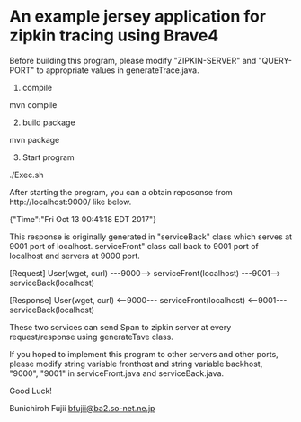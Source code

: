 # An example jersey application for zipkin tracing using Brave4

Before building this program, please modify "ZIPKIN-SERVER" and "QUERY-PORT" to appropriate values in generateTrace.java.

1) compile

mvn compile

2) build package

mvn package

3) Start program

./Exec.sh

After starting the program, you can a obtain reposonse from http://localhost:9000/ like below.

{"Time":"Fri Oct 13 00:41:18 EDT 2017"}

This response is originally generated in "serviceBack" class which serves at 9001 port of localhost.
serviceFront" class call back to 9001 port of localhost and servers at 9000 port.

[Request]
User(wget, curl) ---9000--> serviceFront(localhost) ---9001--> serviceBack(localhost)

[Response]
User(wget, curl) <--9000--- serviceFront(localhost) <--9001--- serviceBack(localhost)

These two services can send Span to zipkin server at every request/response using generateTave class.

If you hoped to implement this program to other servers and other ports, please modify string variable fronthost and string variable backhost, "9000", "9001" in serviceFront.java and serviceBack.java.

Good Luck!

Bunichiroh Fujii <bfujii@ba2.so-net.ne.jp>
